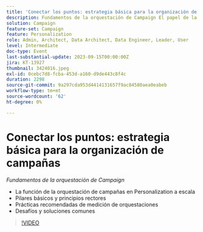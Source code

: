 ```yaml
---
title: 'Conectar los puntos: estrategia básica para la organización de campañas'
description: Fundamentos de la orquestación de Campaign El papel de la orquestación de Campaign en Personalization a escala Pilares básicos y principios rectores Medición de orquestaciones Prácticas recomendadas Retos y soluciones comunes
solution: Campaign
feature-set: Campaign
feature: Personalization
role: Admin, Architect, Data Architect, Data Engineer, Leader, User
level: Intermediate
doc-type: Event
last-substantial-update: 2023-09-15T00:00:00Z
jira: KT-13927
thumbnail: 3424016.jpeg
exl-id: 0cebc7d8-fcba-453d-a160-d9de443c8f4c
duration: 2298
source-git-commit: 9a297cda953d4414131657f9ac84580aea0eabeb
workflow-type: tm+mt
source-wordcount: '62'
ht-degree: 0%

---
```


# Conectar los puntos: estrategia básica para la organización de campañas

*Fundamentos de la orquestación de Campaign*

* La función de la orquestación de campañas en Personalization a escala
* Pilares básicos y principios rectores
* Prácticas recomendadas de medición de orquestaciones
* Desafíos y soluciones comunes

>[!VIDEO](https://video.tv.adobe.com/v/3424016/?learn=on)
